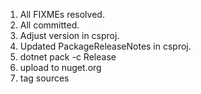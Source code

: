 1. All FIXMEs resolved.
2. All committed.
3. Adjust version in csproj.
4. Updated PackageReleaseNotes in csproj.
5. dotnet pack -c Release
6. upload to nuget.org
7. tag sources
